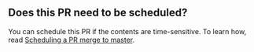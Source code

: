 
## Does this PR need to be scheduled?
You can schedule this PR if the contents are time-sensitive. To learn how, read [Scheduling a PR merge to master](https://github.com/launchdarkly/git-gatsby/blob/main/README.md#internal-launchdarkly-use-only-scheduling-a-pr-merge-to-master).
